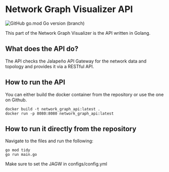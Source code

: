 # Network Graph Visualizer API
![GitHub go.mod Go version (branch)](https://img.shields.io/github/go-mod/go-version/marcom4rtinez/network_graph_api/main?style=for-the-badge)

This part of the Network Graph Visualizer is the API written in Golang.

## What does the API do?

The API checks the Jalapeño API Gateway for the network data and topology and provides it via a RESTful API.

## How to run the API

You can either build the docker container from the repository or use the one on Github.

```
docker build -t network_graph_api:latest .
docker run -p 8080:8080 network_graph_api:latest
```

## How to run it directly from the repository

Navigate to the files and run the following:

```
go mod tidy
go run main.go
```

Make sure to set the JAGW in configs/config.yml